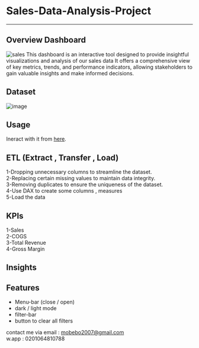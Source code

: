 # Sales-Data-Analysis-Project
___________________________________________________________________________
## Overview Dashboard
![sales](https://github.com/MOElkateb9/Sales-Data-Analysis-Project/assets/166956786/850b6462-9cc3-4f43-a8d4-45c2d81afe3e)
This dashboard is an interactive tool designed to provide insightful visualizations and analysis of our sales data
It offers a comprehensive view of key metrics, trends, and performance indicators, allowing stakeholders to gain valuable insights and make informed decisions.


## Dataset
![image](https://github.com/MOElkateb9/Sales-Data-Analysis-Project/assets/166956786/5a348fe1-7956-49d1-b257-93171e34a015)


## Usage
Ineract with it from [here](https://app.powerbi.com/view?r=eyJrIjoiN2E4NWEzNmQtYjExMi00Y2ViLWJjOTYtNDAyNTUwMWU1ZDE2IiwidCI6ImRmODY3OWNkLWE4MGUtNDVkOC05OWFjLWM4M2VkN2ZmOTVhMCJ9).


## ETL (Extract , Transfer , Load)
1-Dropping unnecessary columns to streamline the dataset.   
2-Replacing certain missing values to maintain data integrity.   
3-Removing duplicates to ensure the uniqueness of the dataset.   
4-Use DAX to create some columns , measures   
5-Load the data   


## KPIs
1-Sales   
2-COGS   
3-Total Revenue   
4-Gross Margin   


## Insights



## Features
- Menu-bar (close / open)
- dark / light mode
- filter-bar
- button to clear all filters


contact me via email : mobebo2007@gmail.com  
w.app : 0201064810788


